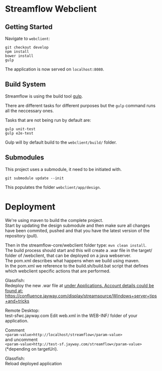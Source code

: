 # Streamflow Webclient

## Getting Started

Navigate to `webclient`:

    git checkout develop
    npm install
    bower install
    gulp

The application is now served on `localhost:8080`.

## Build System

Streamflow is using the build tool [gulp](https://github.com/gulpjs/gulp/blob/master/docs/README.md).

There are different tasks for different purposes but the `gulp` command runs all
the neccessary ones.

Tasks that are not being run by default are:

    gulp unit-test
    gulp e2e-test

Gulp will by default build to the `webclient/build/` folder.

## Submodules

This project uses a submodule, it need to be initiated with.

    git submodule update --init

This populates the folder `webclient/app/design`.

# Deployment
We're using maven to build the complete project.  
Start by updating the design submodule and then make sure all changes have been commited, pushed and that you have the latest version of the repository (pull).

Then in the streamflow-core/webclient folder type: `mvn clean install`.  
The build process should start and this will create a .war file in the target/ folder of /webclient, that can be deployed on a java webserver.  
The pom.xml describes what happens when we build using maven.  
In the pom.xml we reference to the build.sh/build.bat script that defines which webclient specific actions that are performed.

Glassfish:<br>
Redeploy the new .war file at <a href="test-sfwc.jayway.com:4848" /> under Applications. Account details could be found at: https://confluence.jayway.com/display/streamsource/Windows+server+tips+and+tricks

Remote Desktop:<br>
test-sfwc.jayway.com
Edit web.xml in the WEB-INF/ folder of your application.

Comment<br>
`<param-value>http://localhost/streamflow</param-value>`<br>
and uncomment <br>
`<param-value>http://test-sf.jayway.com/streamflow</param-value>`
(*depending on targetUri).

Glassfish:<br>
Reload deployed application
